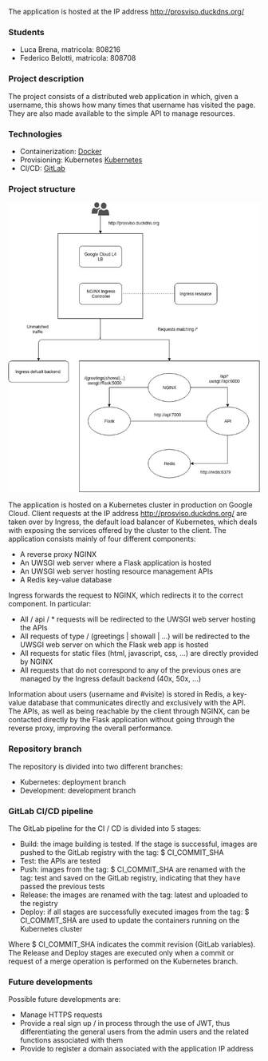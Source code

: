 The application is hosted at the IP address http://prosviso.duckdns.org/

### Students

* Luca Brena, matricola: 808216
* Federico Belotti, matricola: 808708

### Project description

The project consists of a distributed web application in which, given a username, this shows how many times that username has visited the page.
They are also made available to the simple API to manage resources.

### Technologies

* Containerization: [Docker](https://docker.com)
* Provisioning: Kubernetes [Kubernetes](https://kubernetes.io)
* CI/CD: [GitLab](https://gitlab.com)

### Project structure

![](nginx/html/static/images/workflow.png)

The application is hosted on a Kubernetes cluster in production on Google Cloud.
Client requests at the IP address http://prosviso.duckdns.org/ are taken over by Ingress, the default load balancer of Kubernetes, which deals with exposing the services offered by the cluster to the client.
The application consists mainly of four different components:

* A reverse proxy NGINX
* An UWSGI web server where a Flask application is hosted
* An UWSGI web server hosting resource management APIs
* A Redis key-value database

Ingress forwards the request to NGINX, which redirects it to the correct component.
In particular:

* All / api / * requests will be redirected to the UWSGI web server hosting the APIs
* All requests of type / (greetings | showall | ...) will be redirected to the UWSGI web server on which the Flask web app is hosted
* All requests for static files (html, javascript, css, ...) are directly provided by NGINX
* All requests that do not correspond to any of the previous ones are managed by the Ingress default backend (40x, 50x, ...)

Information about users (username and #visite) is stored in Redis, a key-value database that communicates directly and exclusively with the API.
The APIs, as well as being reachable by the client through NGINX, can be contacted directly by the Flask application without going through the reverse proxy, improving the overall performance.

### Repository branch

The repository is divided into two different branches:

* Kubernetes: deployment branch
* Development: development branch

### GitLab CI/CD pipeline

The GitLab pipeline for the CI / CD is divided into 5 stages:

* Build: the image building is tested. If the stage is successful, images are pushed to the GitLab registry with the tag: $ CI_COMMIT_SHA
* Test: the APIs are tested
* Push: images from the tag: $ CI_COMMIT_SHA are renamed with the tag: test and saved on the GitLab registry, indicating that they have passed the previous tests
* Release: the images are renamed with the tag: latest and uploaded to the registry
* Deploy: if all stages are successfully executed images from the tag: $ CI_COMMIT_SHA are used to update the containers running on the Kubernetes cluster

Where $ CI_COMMIT_SHA indicates the commit revision (GitLab variables).
The Release and Deploy stages are executed only when a commit or request of a merge operation is performed on the Kubernetes branch.

### Future developments

Possible future developments are:

* Manage HTTPS requests
* Provide a real sign up / in process through the use of JWT, thus differentiating the general users from the admin users and the related functions associated with them
* Provide to register a domain associated with the application IP address

